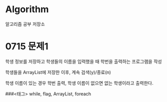 # Algorithm

알고리즘 공부 저장소

# 0715 문제1
학생 정보를 저장하고 학생들의 이름을 입력했을 때 학번을 출력하는 프로그램을 작성

학생들을 ArrayList에 저장한 이후, 계속 검색(y)/종료(n)

학생 이름이 있는 경우 학번 출력, 학생 이름이 없으면 없는 학생이라고 출력한다.

###<태그> 
while, flag, ArrayList, foreach
